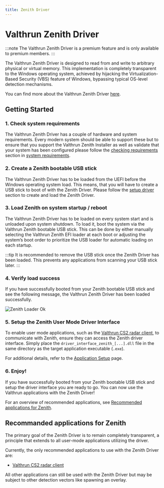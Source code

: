 ```yaml
---
title: Zenith Driver
---
```


# Valthrun Zenith Driver

:::note
The Valthrun Zenith Driver is a premium feature and is only available to premium members.
:::

The Valthrun Zenith Driver is designed to read from and write to arbitrary physical or virtual memory. This implementation is completely transparent to the Windows operating system, achieved by hijacking the Virtualization-Based Security (VBS) feature of Windows, bypassing typical OS-level detection mechanisms.

You can find more about the Valthrun Zenith Driver [here](./concept).

## Getting Started

### 1. Check system requirements

The Valthrun Zenith Driver has a couple of hardware and system requirements.
Every modern system should be able to support these but to ensure that you support the Valthrun Zenith Installer as well as validate that your system has been configured please follow the [checking requirements](system_requirements#checking-requirements) section in [system requirements](system_requirements).

### 2. Create a Zenith bootable USB stick

The Valthrun Zenith Driver has to be loaded from the UEFI before the Windows operating system load.
This means, that you will have to create a USB stick to boot of with the Zenith Driver. Please follow the [setup driver](setup_driver) section to create and load the Zenith Driver.

### 3. Load Zenith on system startup / reboot

The Valthrun Zenith Driver has to be loaded on every system start and is unloaded upon system shutdown. To load it, boot the system via the Valthrun Zenith bootable USB stick. This can be done by either manually selecting the Valthrun Zenith EFI loader at each boot or adjusting the system’s boot order to prioritize the USB loader for automatic loading on each startup.

:::tip
It is recommended to remove the USB stick once the Zenith Driver has been loaded. This prevents any applications from scanning your USB stick later.
:::

### 4. Verify load success

If you have successfully booted from your Zenith bootable USB stick and see the following message, the Valthrun Zenith Driver has been loaded successfully.

![Zenith Loader Ok](@site/docs/_media/zenith_loader_status_ok.png)

### 5. Setup the Zenith User Mode Driver Interface

To enable user mode applications, such as the [Valthrun CS2 radar client](../../applications/cs2_radar_standalone), to communicate with Zenith, ensure they can access the Zenith driver interface.
Simply place the `driver_interface_zenith_[...].dll` file in the same directory as the target application executable (`.exe`).

For additional details, refer to the [Application Setup](./application_setup) page.

### 6. Enjoy!

If you have successfully booted from your Zenith bootable USB stick and setup the driver interface you are ready to go. You can now use the Valthrun applications with the Zenith Driver!

For an overview of recommended applications, see [Recommended applications for Zenith](#recommanded-applications-for-zenith).

## Recommanded applications for Zenith

The primary goal of the Zenith Driver is to remain completely transparent, a principle that extends to all user-mode applications utilizing the driver.

Currently, the only recommended applications to use with the Zenith Driver are:

- [Valthrun CS2 radar client](../../applications/cs2_radar_standalone)

All other applications can still be used with the Zenith Driver but may be subject to other detection vectors like spawning an overlay.
